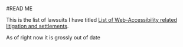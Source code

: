 #READ ME

This is the list of lawsuits I have titled [List of Web-Accessibility related litigation and settlements](http://www.karlgroves.com/2011/11/15/list-of-web-accessibility-related-litigation-and-settlements/).

As of right now it is grossly out of date